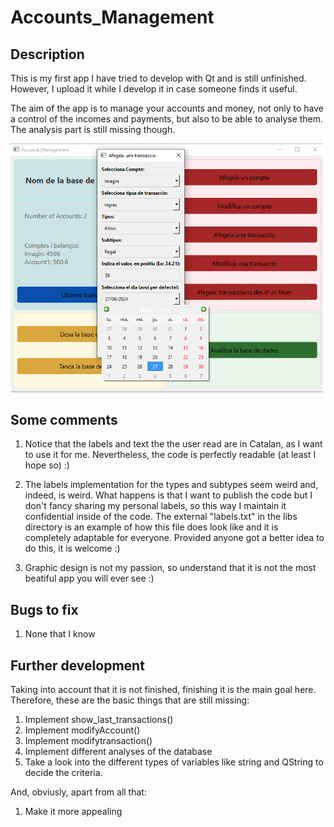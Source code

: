 # Accounts_Management
## Description
This is my first app I have tried to develop with Qt and is still unfinished. However, I upload it while I develop it in case someone finds it useful.

The aim of the app is to manage your accounts and money, not only to have a control of the incomes and payments, but also to be able to analyse them. The analysis part is still missing though.

<img src="app_capture.png" alt="Capture of the app while adding a transaction" width="500">

## Some comments
1. Notice that the labels and text the the user read are in Catalan, as I want to use it for me. Nevertheless, the code is perfectly readable (at least I hope so) :)

2. The labels implementation for the types and subtypes seem weird and, indeed, is weird. What happens is that I want to publish the code but I don't fancy sharing my personal labels, so this way I maintain it confidential inside of the code. The external "labels.txt" in the libs directory is an example of how this file does look like and it is completely adaptable for everyone. Provided anyone got a better idea to do this, it is welcome :)

3. Graphic design is not my passion, so understand that it is not the most beatiful app you will ever see :)

## Bugs to fix
1. None that I know

## Further development
Taking into account that it is not finished, finishing it is the main goal here. Therefore, these are the basic things that are still missing:

1. Implement show_last_transactions()
2. Implement modifyAccount()
3. Implement modifytransaction()
4. Implement different analyses of the database
5. Take a look into the different types of variables like string and QString to decide the criteria.

And, obviusly, apart from all that:
1. Make it more appealing
